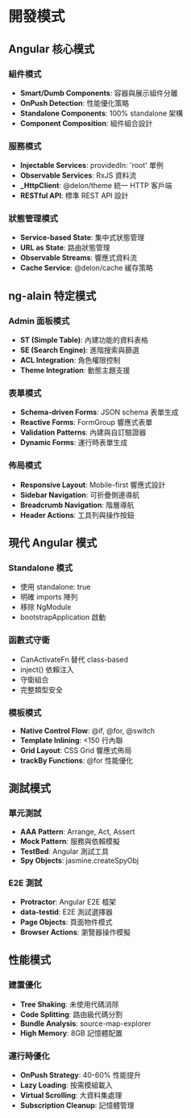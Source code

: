 # 開發模式

## Angular 核心模式

### 組件模式
- **Smart/Dumb Components**: 容器與展示組件分離
- **OnPush Detection**: 性能優化策略
- **Standalone Components**: 100% standalone 架構
- **Component Composition**: 組件組合設計

### 服務模式
- **Injectable Services**: providedIn: 'root' 單例
- **Observable Services**: RxJS 資料流
- **_HttpClient**: @delon/theme 統一 HTTP 客戶端
- **RESTful API**: 標準 REST API 設計

### 狀態管理模式
- **Service-based State**: 集中式狀態管理
- **URL as State**: 路由狀態管理
- **Observable Streams**: 響應式資料流
- **Cache Service**: @delon/cache 緩存策略

## ng-alain 特定模式

### Admin 面板模式
- **ST (Simple Table)**: 內建功能的資料表格
- **SE (Search Engine)**: 進階搜索與篩選
- **ACL Integration**: 角色權限控制
- **Theme Integration**: 動態主題支援

### 表單模式
- **Schema-driven Forms**: JSON schema 表單生成
- **Reactive Forms**: FormGroup 響應式表單
- **Validation Patterns**: 內建與自訂驗證器
- **Dynamic Forms**: 運行時表單生成

### 佈局模式
- **Responsive Layout**: Mobile-first 響應式設計
- **Sidebar Navigation**: 可折疊側邊導航
- **Breadcrumb Navigation**: 階層導航
- **Header Actions**: 工具列與操作按鈕

## 現代 Angular 模式

### Standalone 模式
- 使用 standalone: true
- 明確 imports 陣列
- 移除 NgModule
- bootstrapApplication 啟動

### 函數式守衛
- CanActivateFn 替代 class-based
- inject() 依賴注入
- 守衛組合
- 完整類型安全

### 模板模式
- **Native Control Flow**: @if, @for, @switch
- **Template Inlining**: <150 行內聯
- **Grid Layout**: CSS Grid 響應式佈局
- **trackBy Functions**: @for 性能優化

## 測試模式

### 單元測試
- **AAA Pattern**: Arrange, Act, Assert
- **Mock Pattern**: 服務與依賴模擬
- **TestBed**: Angular 測試工具
- **Spy Objects**: jasmine.createSpyObj

### E2E 測試
- **Protractor**: Angular E2E 框架
- **data-testid**: E2E 測試選擇器
- **Page Objects**: 頁面物件模式
- **Browser Actions**: 瀏覽器操作模擬

## 性能模式

### 建置優化
- **Tree Shaking**: 未使用代碼消除
- **Code Splitting**: 路由級代碼分割
- **Bundle Analysis**: source-map-explorer
- **High Memory**: 8GB 記憶體配置

### 運行時優化
- **OnPush Strategy**: 40-60% 性能提升
- **Lazy Loading**: 按需模組載入
- **Virtual Scrolling**: 大資料集處理
- **Subscription Cleanup**: 記憶體管理

